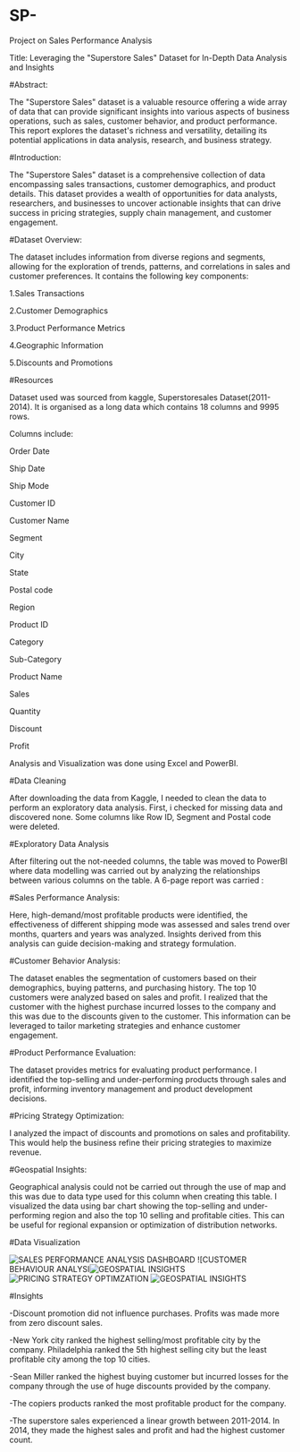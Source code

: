 # SP-
Project on Sales Performance Analysis




Title: Leveraging the "Superstore Sales" Dataset for In-Depth Data Analysis and Insights

#Abstract:

The "Superstore Sales" dataset is a valuable resource offering a wide array of data that can provide significant insights into various aspects of business operations, such as sales, customer behavior, and product performance. This report explores the dataset's richness and versatility, detailing its potential applications in data analysis, research, and business strategy.

#Introduction:

The "Superstore Sales" dataset is a comprehensive collection of data encompassing sales transactions, customer demographics, and product details. This dataset provides a wealth of opportunities for data analysts, researchers, and businesses to uncover actionable insights that can drive success in pricing strategies, supply chain management, and customer engagement.

#Dataset Overview:

The dataset includes information from diverse regions and segments, allowing for the exploration of trends, patterns, and correlations in sales and customer preferences. It contains the following key components:

1.Sales Transactions

2.Customer Demographics

3.Product Performance Metrics

4.Geographic Information

5.Discounts and Promotions

#Resources

Dataset used was sourced from kaggle, Superstoresales Dataset(2011-2014). It is organised as a long data which contains 18 columns and 9995 rows.

Columns include:

Order Date

Ship Date

Ship Mode

Customer ID

Customer Name

Segment

City

State

Postal code

Region

Product ID

Category

Sub-Category

Product Name

Sales

Quantity

Discount

Profit

Analysis and Visualization was done using Excel and PowerBI.

#Data Cleaning

After downloading the data from Kaggle, I needed to clean the data to perform an exploratory data analysis. First, i checked for missing data and discovered none. 
Some columns like Row ID, Segment and Postal code were deleted.

#Exploratory Data Analysis

After filtering out the not-needed columns, the table was moved to PowerBI where data modelling was carried out by analyzing the relationships between various columns on the table. A 6-page report was carried :

#Sales Performance Analysis:

Here, high-demand/most profitable products were identified, the effectiveness of different shipping mode was assessed and sales trend over months, quarters and years was analyzed. Insights derived from this analysis can guide decision-making and strategy formulation.

#Customer Behavior Analysis:

The dataset enables the segmentation of customers based on their demographics, buying patterns, and purchasing history. The top 10 customers were analyzed based on sales and profit. I realized that the customer with the highest purchase incurred losses to the company and this was due to the discounts given to the customer. This information can be leveraged to tailor marketing strategies and enhance customer engagement.

#Product Performance Evaluation:

The dataset provides metrics for evaluating product performance. I identified the top-selling and under-performing products through sales and profit, informing inventory management and product development decisions.

#Pricing Strategy Optimization:

I analyzed the impact of discounts and promotions on sales and profitability. This would help the business refine their pricing strategies to maximize revenue.

#Geospatial Insights:

Geographical analysis could not be carried out through the use of map and this was due to data type used for this column when creating this table. I visualized the data using bar chart showing the top-selling and under-performing region and also the top 10 selling and profitable cities. This can be useful for regional expansion or optimization of distribution networks.

#Data Visualization

![SALES PERFORMANCE ANALYSIS DASHBOARD](https://github.com/Nini-Visualization/SP-/assets/148988525/cfd1fe8c-e5af-4707-a1b2-7ff9b12a6c67)
![CUSTOMER BEHAVIOUR ANALYSI![GEOSPATIAL INSIGHTS](https://github.com/Nini-Visualization/SP-/assets/148988525/93449af1-6660-4961-a8de-64004e3abf5a)
![PRICING STRATEGY OPTIMZATION](https://github.com/Nini-Visualization/SP-/assets/148988525/0b5fb30e-30d4-4b9c-b2a4-d557f3540c7b)
![GEOSPATIAL INSIGHTS](https://github.com/Nini-Visualization/SP-/assets/148988525/3a75306f-3616-4794-b815-8a678d263cea)

#Insights

-Discount promotion did not influence purchases. Profits was made more from zero discount sales.

-New York city ranked the highest selling/most profitable city by the company. Philadelphia ranked the 5th highest selling city but the least profitable city among the top 10 cities.

-Sean Miller ranked the highest buying customer but incurred losses for the company through the use of huge discounts provided by the company.

-The copiers products ranked the most profitable product for the company.

-The superstore sales experienced a linear growth between 2011-2014. In 2014, they made the highest sales and profit and had the highest customer count.
